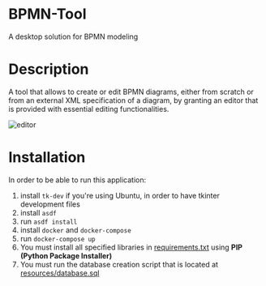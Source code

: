 # BPMN-Tool
A desktop solution for BPMN modeling

# Description
A tool that allows to create or edit BPMN diagrams, either from scratch or from an external XML specification of a diagram, by granting an editor that is provided
with essential editing functionalities.

![editor](https://i.imgur.com/hOQn5mP.gif)

# Installation
In order to be able to run this application:
1. install ``tk-dev`` if you're using Ubuntu, in order to have tkinter development files
2. install ``asdf``
3. run ``asdf install``
4. install ``docker`` and ``docker-compose``
5. run ``docker-compose up``
6. You must install all specified libraries in [requirements.txt](https://github.com/The-Deadly-Sins/BPMN-Tool/blob/master/requirements.txt) using **PIP (Python Package Installer)**
7. You must run the database creation script that is located at [resources/database.sql](https://github.com/The-Deadly-Sins/BPMN-Tool/blob/master/resources/database.sql)
